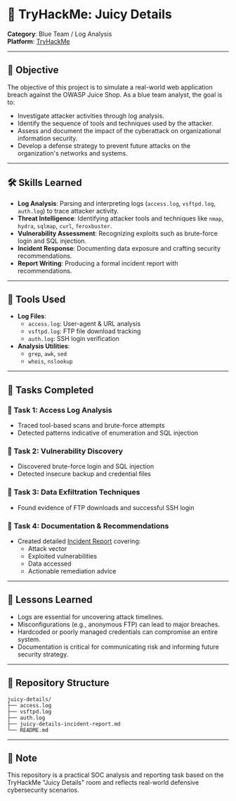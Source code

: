 # 🧃 TryHackMe: Juicy Details

**Category**: Blue Team / Log Analysis  
**Platform**: [TryHackMe](https://tryhackme.com/room/juicydetails)

---

## 🎯 Objective

The objective of this project is to simulate a real-world web application breach against the OWASP Juice Shop. As a blue team analyst, the goal is to:

- Investigate attacker activities through log analysis.
- Identify the sequence of tools and techniques used by the attacker.
- Assess and document the impact of the cyberattack on organizational information security.
- Develop a defense strategy to prevent future attacks on the organization's networks and systems.

---

## 🛠️ Skills Learned

- **Log Analysis**: Parsing and interpreting logs (`access.log`, `vsftpd.log`, `auth.log`) to trace attacker activity.
- **Threat Intelligence**: Identifying attacker tools and techniques like `nmap`, `hydra`, `sqlmap`, `curl`, `feroxbuster`.
- **Vulnerability Assessment**: Recognizing exploits such as brute-force login and SQL injection.
- **Incident Response**: Documenting data exposure and crafting security recommendations.
- **Report Writing**: Producing a formal incident report with recommendations.

---

## 🧪 Tools Used

- **Log Files**:
  - `access.log`: User-agent & URL analysis
  - `vsftpd.log`: FTP file download tracking
  - `auth.log`: SSH login verification
- **Analysis Utilities**:
  - `grep`, `awk`, `sed`
  - `whois`, `nslookup`

---

## 🧾 Tasks Completed

### 🔹 Task 1: Access Log Analysis
- Traced tool-based scans and brute-force attempts
- Detected patterns indicative of enumeration and SQL injection

### 🔹 Task 2: Vulnerability Discovery
- Discovered brute-force login and SQL injection
- Detected insecure backup and credential files

### 🔹 Task 3: Data Exfiltration Techniques
- Found evidence of FTP downloads and successful SSH login

### 🔹 Task 4: Documentation & Recommendations
- Created detailed [Incident Report](juicy-details-incident-report.md) covering:
  - Attack vector
  - Exploited vulnerabilities
  - Data accessed
  - Actionable remediation advice

---

## 🧠 Lessons Learned

- Logs are essential for uncovering attack timelines.
- Misconfigurations (e.g., anonymous FTP) can lead to major breaches.
- Hardcoded or poorly managed credentials can compromise an entire system.
- Documentation is critical for communicating risk and informing future security strategy.

---

## 📁 Repository Structure

```
juicy-details/
├── access.log
├── vsftpd.log
├── auth.log
├── juicy-details-incident-report.md
└── README.md
```

---

## 📌 Note

This repository is a practical SOC analysis and reporting task based on the TryHackMe "Juicy Details" room and reflects real-world defensive cybersecurity scenarios.
